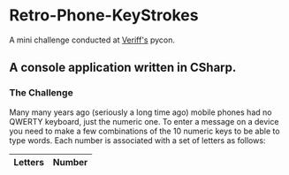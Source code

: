# Retro-Phone-KeyStrokes
A mini challenge conducted at [Veriff's](https://instagram.com/insideveriff?igshid=YmMyMTA2M2Y=) pycon.

## A console application written in CSharp. 

### The Challenge
Many many years ago (seriously a long time ago) mobile phones had no QWERTY keyboard, just the numeric one. To enter a message on a device you need to make a few combinations of the 10 numeric keys to be able to type words. Each number is associated with a set of letters as follows:

|Letters|Number|
|-------|------|
